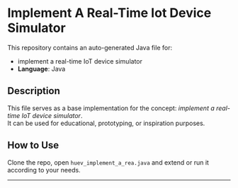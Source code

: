 # Implement A Real-Time Iot Device Simulator

This repository contains an auto-generated Java file for:

- implement a real-time IoT device simulator
- **Language**: Java

## Description

This file serves as a base implementation for the concept: *implement a real-time IoT device simulator*.  
It can be used for educational, prototyping, or inspiration purposes.

## How to Use

Clone the repo, open `huev_implement_a_rea.java` and extend or run it according to your needs.

---


